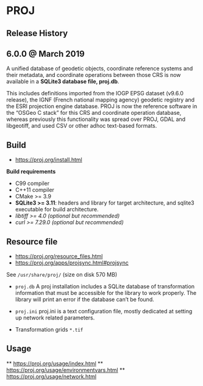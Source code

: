 # PROJ

## Release History

## 6.0.0 @ March 2019

A unified database of geodetic objects, coordinate reference systems and their metadata, and
coordinate operations between those CRS is now available in a **SQLite3 database file, proj.db**.

This includes definitions imported from the IOGP EPSG dataset (v9.6.0 release), the IGNF (French
national mapping agency) geodetic registry and the ESRI projection engine database. PROJ is now the
reference software in the “OSGeo C stack” for this CRS and coordinate operation database, whereas
previously this functionality was spread over PROJ, GDAL and libgeotiff, and used CSV or other adhoc
text-based formats.

## Build

* https://proj.org/install.html

**Build requirements**
* C99 compiler
* C++11 compiler
* CMake >= 3.9
* **SQLite3 >= 3.11**: headers and library for target architecture, and sqlite3 executable for build architecture.
* *libtiff >= 4.0 (optional but recommended)*
* *curl >= 7.29.0 (optional but recommended)*

## Resource file

* https://proj.org/resource_files.html
* https://proj.org/apps/projsync.html#projsync

See `/usr/share/proj/` (size on disk 570 MB)

* `proj.db`
  A proj installation includes a SQLite database of transformation information that must be
  accessible for the library to work properly.
  The library will print an error if the database can’t be found.

* `proj.ini`
  proj.ini is a text configuration file, mostly dedicated at setting up network related parameters.

* Transformation grids `*.tif`

## Usage

** https://proj.org/usage/index.html
** https://proj.org/usage/environmentvars.html
** https://proj.org/usage/network.html
